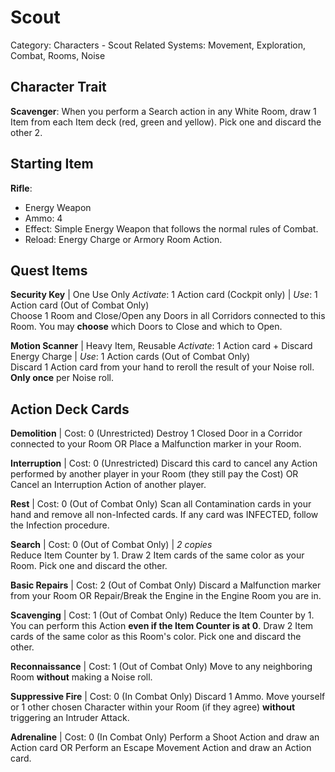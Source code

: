 # Scout

Category: Characters - Scout
Related Systems: Movement, Exploration, Combat, Rooms, Noise

## Character Trait

**Scavenger**: When you perform a Search action in any White Room, draw 1 Item from each Item deck (red, green and yellow). Pick one and discard the other 2.

## Starting Item

**Rifle**:

- Energy Weapon
- Ammo: 4
- Effect: Simple Energy Weapon that follows the normal rules of Combat.
- Reload: Energy Charge or Armory Room Action.

## Quest Items

**Security Key** | One Use Only
_Activate_: 1 Action card (Cockpit only) | _Use_: 1 Action card (Out of Combat Only)  
Choose 1 Room and Close/Open any Doors in all Corridors connected to this Room. You may **choose** which Doors to Close and which to Open.

**Motion Scanner** | Heavy Item, Reusable
_Activate_: 1 Action card + Discard Energy Charge | _Use_: 1 Action cards (Out of Combat Only)  
Discard 1 Action card from your hand to reroll the result of your Noise roll. **Only once** per Noise roll.

## Action Deck Cards

**Demolition** | Cost: 0 (Unrestricted)
Destroy 1 Closed Door in a Corridor connected to your Room OR Place a Malfunction marker in your Room.

**Interruption** | Cost: 0 (Unrestricted)
Discard this card to cancel any Action performed by another player in your Room (they still pay the Cost) OR Cancel an Interruption Action of another player.

**Rest** | Cost: 0 (Out of Combat Only)
Scan all Contamination cards in your hand and remove all non-Infected cards. If any card was INFECTED, follow the Infection procedure.

**Search** | Cost: 0 (Out of Combat Only) | _2 copies_  
Reduce Item Counter by 1. Draw 2 Item cards of the same color as your Room. Pick one and discard the other.

**Basic Repairs** | Cost: 2 (Out of Combat Only)
Discard a Malfunction marker from your Room OR Repair/Break the Engine in the Engine Room you are in.

**Scavenging** | Cost: 1 (Out of Combat Only)
Reduce the Item Counter by 1. You can perform this Action **even if the Item Counter is at 0**. Draw 2 Item cards of the same color as this Room's color. Pick one and discard the other.

**Reconnaissance** | Cost: 1 (Out of Combat Only)
Move to any neighboring Room **without** making a Noise roll.

**Suppressive Fire** | Cost: 0 (In Combat Only)
Discard 1 Ammo. Move yourself or 1 other chosen Character within your Room (if they agree) **without** triggering an Intruder Attack.

**Adrenaline** | Cost: 0 (In Combat Only)
Perform a Shoot Action and draw an Action card OR Perform an Escape Movement Action and draw an Action card.